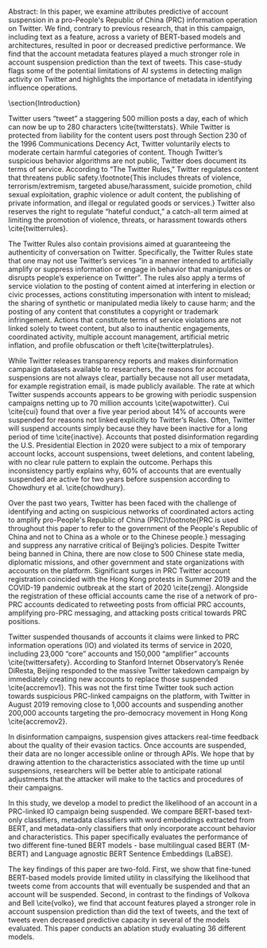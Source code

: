 Abstract: In this paper, we examine attributes predictive of account suspension in a pro-People's Republic of China (PRC) information operation on Twitter. We find, contrary to previous research, that in this campaign, including text as a feature, across a variety of BERT-based models and architectures, resulted in poor or decreased predictive performance. We find that the account metadata features played a much stronger role in account suspension prediction than the text of tweets. This case-study flags some of the potential limitations of AI systems in detecting malign activity on Twitter and highlights the importance of metadata in identifying influence operations.

\section{Introduction}

Twitter users “tweet” a staggering 500 million posts a day, each of which can now be up to 280 characters \cite{twitterstats}. While Twitter is protected from liability for the content users post through Section 230 of the 1996 Communications Decency Act, Twitter voluntarily elects to moderate certain harmful categories of content. Though Twitter’s suspicious behavior algorithms are not public, Twitter does document its terms of service. According to “The Twitter Rules,” Twitter regulates content that threatens public safety.\footnote{This includes threats of violence, terrorism/extremism, targeted abuse/harassment, suicide promotion, child sexual exploitation, graphic violence or adult content, the publishing of private information, and illegal or regulated goods or services.} Twitter also reserves the right to regulate “hateful conduct,” a catch-all term aimed at limiting the promotion of violence, threats, or harassment towards others \cite{twitterrules}.

The Twitter Rules also contain provisions aimed at guaranteeing the authenticity of conversation on Twitter. Specifically, the Twitter Rules state that one may not use Twitter’s services “in a manner intended to artificially amplify or suppress information or engage in behavior that manipulates or disrupts people’s experience on Twitter”. The rules also apply a terms of service violation to the posting of content aimed at interfering in election or civic processes, actions constituting impersonation with intent to mislead; the sharing of synthetic or manipulated media likely to cause harm; and the posting of any content that constitutes a copyright or trademark infringement. Actions that constitute terms of service violations are not linked solely to tweet content, but also to inauthentic engagements, coordinated activity, multiple account management, artificial metric inflation, and profile obfuscation or theft \cite{twitterplatrules}.  

While Twitter releases transparency reports and makes disinformation campaign datasets available to researchers, the reasons for account suspensions are not always clear, partially because not all user metadata, for example registration email, is made publicly available. The rate at which Twitter suspends accounts appears to be growing with periodic suspension campaigns netting up to 70 million accounts \cite{wapotwitter}. Cui \cite{cui} found that over a five year period about 14\% of accounts were suspended for reasons not linked explicitly to Twitter’s Rules. Often, Twitter will suspend accounts simply because they have been inactive for a long period of time \cite{inactive}. Accounts that posted disinformation regarding the U.S. Presidential Election in 2020 were subject to a mix of temporary account locks, account suspensions, tweet deletions, and content labeling, with no clear rule pattern to explain the outcome. Perhaps this inconsistency partly explains why, 60\% of accounts that are eventually suspended are active for two years before suspension according to Chowdhury et al. \cite{chowdhury}.

Over the past two years, Twitter has been faced with the challenge of identifying and acting on suspicious networks of coordinated actors acting to amplify pro-People's Republic of China (PRC)\footnote{PRC is used throughout this paper to refer to the government of the People's Republic of China and not to China as a whole or to the Chinese people.} messaging and suppress any narrative critical of Beijing’s policies. Despite Twitter being banned in China, there are now close to 500 Chinese state media, diplomatic missions, and other government and state organizations with accounts on the platform. Significant surges in PRC Twitter account registration coincided with the Hong Kong protests in Summer 2019 and the COVID-19 pandemic outbreak at the start of 2020 \cite{zengj}. Alongside the registration of these official accounts came the rise of a network of pro-PRC accounts dedicated to retweeting posts from official PRC accounts, amplifying pro-PRC messaging, and attacking posts critical towards PRC positions.

Twitter suspended thousands of accounts it claims were linked to PRC information operations (IO) and violated its terms of service in 2020, including 23,000 “core” accounts and 150,000 “amplifier” accounts \cite{twittersafety}.  According to Stanford Internet Observatory’s Renée DiResta, Beijing responded to the massive Twitter takedown campaign by immediately creating new accounts to replace those suspended \cite{accremov1}.  This was not the first time Twitter took such action towards suspicious PRC-linked campaigns on the platform, with Twitter in August 2019 removing close to 1,000 accounts and suspending another 200,000 accounts targeting the pro-democracy movement in Hong Kong  \cite{accremov2}.

In disinformation campaigns, suspension gives attackers real-time feedback about the quality of their evasion tactics. Once accounts are suspended, their data are no longer accessible online or through APIs. We hope that by drawing attention to the characteristics associated with the time up until suspensions, researchers will be better able to anticipate rational adjustments that the attacker will make to the tactics and procedures of their campaigns.

In this study, we develop a model to predict the likelihood of an account in a PRC-linked IO campaign being suspended. We compare BERT-based text-only classifiers, metadata classifiers with word embeddings extracted from BERT, and metadata-only classifiers that only incorporate account behavior and characteristics. This paper specifically evaluates the performance of two different fine-tuned BERT models - base multilingual cased BERT (M-BERT) and Language agnostic BERT Sentence Embeddings (LaBSE). 

The key findings of this paper are two-fold. First, we show that fine-tuned BERT-based models provide limited utility in classifying the likelihood that tweets come from accounts that will eventually be suspended and that an account will be suspended.  Second, in contrast to the findings of Volkova and Bell \cite{volko}, we find that account features played a stronger role in account suspension prediction than did the text of tweets, and the text of tweets even decreased predictive capacity in several of the models evaluated. This paper conducts an ablation study evaluating 36 different models.

